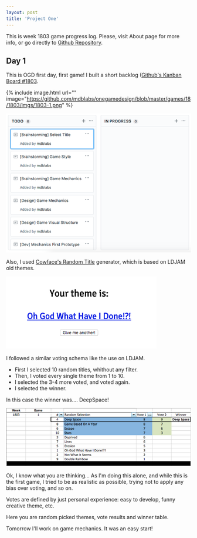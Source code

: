 ```yaml
---
layout: post
title: 'Project One'
---
```


This is week 1803 game progress log. Please, visit About page for more info, or go directly to [Github Repository](https://github.com/mdblabs/onegamedesign).

## Day 1

This is OGD first day, first game! I built a short backlog ([Github's Kanban Board #1803](https://github.com/mdblabs/onegamedesign/projects/1).

{% include image.html url="" image="https://github.com/mdblabs/onegamedesign/blob/master/games/18/1803/imgs/1803-1.png" %}


![alt text](https://github.com/mdblabs/onegamedesign/blob/master/games/18/1803/imgs/1803-1.png "")


Also, I used [Cowface's Random Title](http://www.cowfacegames.com/) generator, which is based on LDJAM old themes.

![alt text](https://github.com/mdblabs/onegamedesign/blob/master/games/18/1803/imgs/1803-3.png "")


I followed a similar voting schema like the use on LDJAM. 
* First I selected 10 random titles, whithout any filter.
* Then, I voted every single theme from 1 to 10.
* I selected the 3-4 more voted, and voted again.
* I selected the winner.

In this case the winner was.... DeepSpace!

![alt text](https://github.com/mdblabs/onegamedesign/blob/master/games/18/1803/imgs/1803-2.png "")

Ok, I know what you are thinking... As I'm doing this alone, and while this is the first game, I tried to be as realistic as possible, trying not to apply any bias over voting, and so on.
 
Votes are defined by just personal experience: easy to develop, funny creative theme, etc.

Here you are random picked themes, vote results and winner table.

Tomorrow I'll work on game mechanics. It was an easy start!

